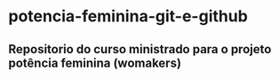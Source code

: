# potencia-feminina-git-e-github

## Repositorio do curso ministrado para o projeto potência feminina (womakers)
